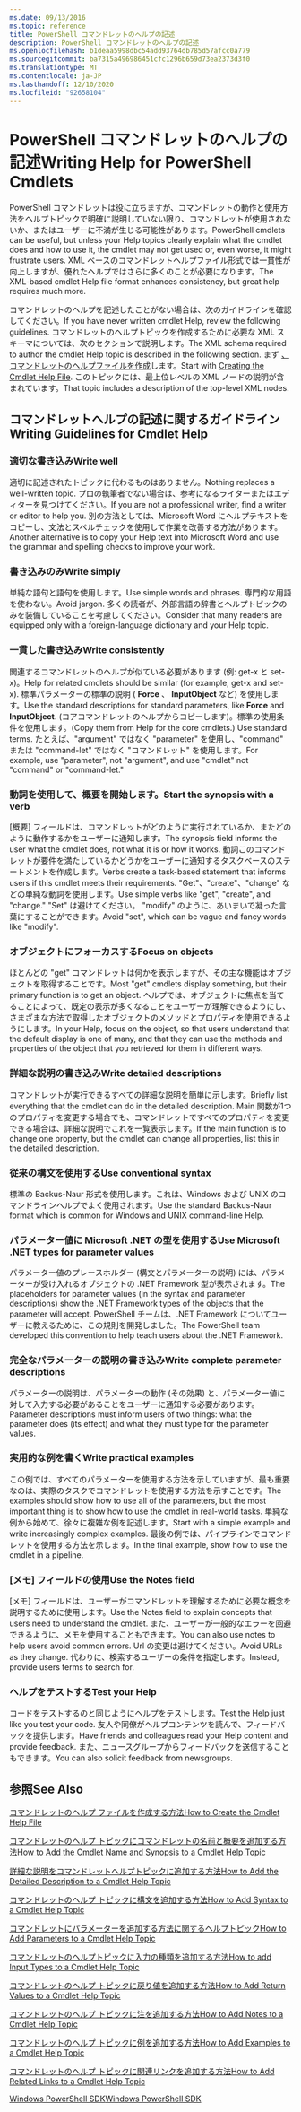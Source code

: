 ```yaml
---
ms.date: 09/13/2016
ms.topic: reference
title: PowerShell コマンドレットのヘルプの記述
description: PowerShell コマンドレットのヘルプの記述
ms.openlocfilehash: b1deaa5998dbc54add93764db785d57afcc0a779
ms.sourcegitcommit: ba7315a496986451cfc1296b659d73ea2373d3f0
ms.translationtype: MT
ms.contentlocale: ja-JP
ms.lasthandoff: 12/10/2020
ms.locfileid: "92658104"
---
```

# <a name="writing-help-for-powershell-cmdlets"></a><span data-ttu-id="70899-103">PowerShell コマンドレットのヘルプの記述</span><span class="sxs-lookup"><span data-stu-id="70899-103">Writing Help for PowerShell Cmdlets</span></span>

<span data-ttu-id="70899-104">PowerShell コマンドレットは役に立ちますが、コマンドレットの動作と使用方法をヘルプトピックで明確に説明していない限り、コマンドレットが使用されないか、またはユーザーに不満が生じる可能性があります。</span><span class="sxs-lookup"><span data-stu-id="70899-104">PowerShell cmdlets can be useful, but unless your Help topics clearly explain what the cmdlet does and how to use it, the cmdlet may not get used or, even worse, it might frustrate users.</span></span> <span data-ttu-id="70899-105">XML ベースのコマンドレットヘルプファイル形式では一貫性が向上しますが、優れたヘルプではさらに多くのことが必要になります。</span><span class="sxs-lookup"><span data-stu-id="70899-105">The XML-based cmdlet Help file format enhances consistency, but great help requires much more.</span></span>

<span data-ttu-id="70899-106">コマンドレットのヘルプを記述したことがない場合は、次のガイドラインを確認してください。</span><span class="sxs-lookup"><span data-stu-id="70899-106">If you have never written cmdlet Help, review the following guidelines.</span></span> <span data-ttu-id="70899-107">コマンドレットのヘルプトピックを作成するために必要な XML スキーマについては、次のセクションで説明します。</span><span class="sxs-lookup"><span data-stu-id="70899-107">The XML schema required to author the cmdlet Help topic is described in the following section.</span></span> <span data-ttu-id="70899-108">まず [、コマンドレットのヘルプファイルを作成](./how-to-create-the-cmdlet-help-file.md)します。</span><span class="sxs-lookup"><span data-stu-id="70899-108">Start with [Creating the Cmdlet Help File](./how-to-create-the-cmdlet-help-file.md).</span></span> <span data-ttu-id="70899-109">このトピックには、最上位レベルの XML ノードの説明が含まれています。</span><span class="sxs-lookup"><span data-stu-id="70899-109">That topic includes a description of the top-level XML nodes.</span></span>

## <a name="writing-guidelines-for-cmdlet-help"></a><span data-ttu-id="70899-110">コマンドレットヘルプの記述に関するガイドライン</span><span class="sxs-lookup"><span data-stu-id="70899-110">Writing Guidelines for Cmdlet Help</span></span>

### <a name="write-well"></a><span data-ttu-id="70899-111">適切な書き込み</span><span class="sxs-lookup"><span data-stu-id="70899-111">Write well</span></span>

<span data-ttu-id="70899-112">適切に記述されたトピックに代わるものはありません。</span><span class="sxs-lookup"><span data-stu-id="70899-112">Nothing replaces a well-written topic.</span></span> <span data-ttu-id="70899-113">プロの執筆者でない場合は、参考になるライターまたはエディターを見つけてください。</span><span class="sxs-lookup"><span data-stu-id="70899-113">If you are not a professional writer, find a writer or editor to help you.</span></span> <span data-ttu-id="70899-114">別の方法としては、Microsoft Word にヘルプテキストをコピーし、文法とスペルチェックを使用して作業を改善する方法があります。</span><span class="sxs-lookup"><span data-stu-id="70899-114">Another alternative is to copy your Help text into Microsoft Word and use the grammar and spelling checks to improve your work.</span></span>

### <a name="write-simply"></a><span data-ttu-id="70899-115">書き込みのみ</span><span class="sxs-lookup"><span data-stu-id="70899-115">Write simply</span></span>

<span data-ttu-id="70899-116">単純な語句と語句を使用します。</span><span class="sxs-lookup"><span data-stu-id="70899-116">Use simple words and phrases.</span></span> <span data-ttu-id="70899-117">専門的な用語を使わない。</span><span class="sxs-lookup"><span data-stu-id="70899-117">Avoid jargon.</span></span> <span data-ttu-id="70899-118">多くの読者が、外部言語の辞書とヘルプトピックのみを装備していることを考慮してください。</span><span class="sxs-lookup"><span data-stu-id="70899-118">Consider that many readers are equipped only with a foreign-language dictionary and your Help topic.</span></span>

### <a name="write-consistently"></a><span data-ttu-id="70899-119">一貫した書き込み</span><span class="sxs-lookup"><span data-stu-id="70899-119">Write consistently</span></span>

<span data-ttu-id="70899-120">関連するコマンドレットのヘルプが似ている必要があります (例: get-x と set-x)。</span><span class="sxs-lookup"><span data-stu-id="70899-120">Help for related cmdlets should be similar (for example, get-x and set-x).</span></span> <span data-ttu-id="70899-121">標準パラメーターの標準の説明 ( **Force** 、 **InputObject** など) を使用します。</span><span class="sxs-lookup"><span data-stu-id="70899-121">Use the standard descriptions for standard parameters, like **Force** and **InputObject**.</span></span> <span data-ttu-id="70899-122">(コアコマンドレットのヘルプからコピーします)。標準の使用条件を使用します。</span><span class="sxs-lookup"><span data-stu-id="70899-122">(Copy them from Help for the core cmdlets.) Use standard terms.</span></span> <span data-ttu-id="70899-123">たとえば、"argument" ではなく "parameter" を使用し、"command" または "command-let" ではなく "コマンドレット" を使用します。</span><span class="sxs-lookup"><span data-stu-id="70899-123">For example, use "parameter", not "argument", and use "cmdlet" not "command" or "command-let."</span></span>

### <a name="start-the-synopsis-with-a-verb"></a><span data-ttu-id="70899-124">動詞を使用して、概要を開始します。</span><span class="sxs-lookup"><span data-stu-id="70899-124">Start the synopsis with a verb</span></span>

<span data-ttu-id="70899-125">[概要] フィールドは、コマンドレットがどのように実行されているか、またどのように動作するかをユーザーに通知します。</span><span class="sxs-lookup"><span data-stu-id="70899-125">The synopsis field informs the user what the cmdlet does, not what it is or how it works.</span></span> <span data-ttu-id="70899-126">動詞このコマンドレットが要件を満たしているかどうかをユーザーに通知するタスクベースのステートメントを作成します。</span><span class="sxs-lookup"><span data-stu-id="70899-126">Verbs create a task-based statement that informs users if this cmdlet meets their requirements.</span></span> <span data-ttu-id="70899-127">"Get"、"create"、"change" などの単純な動詞を使用します。</span><span class="sxs-lookup"><span data-stu-id="70899-127">Use simple verbs like "get", "create", and "change."</span></span> <span data-ttu-id="70899-128">"Set" は避けてください。 "modify" のように、あいまいで凝った言葉にすることができます。</span><span class="sxs-lookup"><span data-stu-id="70899-128">Avoid "set", which can be vague and fancy words like "modify".</span></span>

### <a name="focus-on-objects"></a><span data-ttu-id="70899-129">オブジェクトにフォーカスする</span><span class="sxs-lookup"><span data-stu-id="70899-129">Focus on objects</span></span>

<span data-ttu-id="70899-130">ほとんどの "get" コマンドレットは何かを表示しますが、その主な機能はオブジェクトを取得することです。</span><span class="sxs-lookup"><span data-stu-id="70899-130">Most "get" cmdlets display something, but their primary function is to get an object.</span></span> <span data-ttu-id="70899-131">ヘルプでは、オブジェクトに焦点を当てることによって、既定の表示が多くなることをユーザーが理解できるようにし、さまざまな方法で取得したオブジェクトのメソッドとプロパティを使用できるようにします。</span><span class="sxs-lookup"><span data-stu-id="70899-131">In your Help, focus on the object, so that users understand that the default display is one of many, and that they can use the methods and properties of the object that you retrieved for them in different ways.</span></span>

### <a name="write-detailed-descriptions"></a><span data-ttu-id="70899-132">詳細な説明の書き込み</span><span class="sxs-lookup"><span data-stu-id="70899-132">Write detailed descriptions</span></span>

<span data-ttu-id="70899-133">コマンドレットが実行できるすべての詳細な説明を簡単に示します。</span><span class="sxs-lookup"><span data-stu-id="70899-133">Briefly list everything that the cmdlet can do in the detailed description.</span></span> <span data-ttu-id="70899-134">Main 関数が1つのプロパティを変更する場合でも、コマンドレットですべてのプロパティを変更できる場合は、詳細な説明でこれを一覧表示します。</span><span class="sxs-lookup"><span data-stu-id="70899-134">If the main function is to change one property, but the cmdlet can change all properties, list this in the detailed description.</span></span>

### <a name="use-conventional-syntax"></a><span data-ttu-id="70899-135">従来の構文を使用する</span><span class="sxs-lookup"><span data-stu-id="70899-135">Use conventional syntax</span></span>

<span data-ttu-id="70899-136">標準の Backus-Naur 形式を使用します。これは、Windows および UNIX のコマンドラインヘルプでよく使用されます。</span><span class="sxs-lookup"><span data-stu-id="70899-136">Use the standard Backus-Naur format which is common for Windows and UNIX command-line Help.</span></span>

### <a name="use-microsoft-net-types-for-parameter-values"></a><span data-ttu-id="70899-137">パラメーター値に Microsoft .NET の型を使用する</span><span class="sxs-lookup"><span data-stu-id="70899-137">Use Microsoft .NET types for parameter values</span></span>

<span data-ttu-id="70899-138">パラメーター値のプレースホルダー (構文とパラメーターの説明) には、パラメーターが受け入れるオブジェクトの .NET Framework 型が表示されます。</span><span class="sxs-lookup"><span data-stu-id="70899-138">The placeholders for parameter values (in the syntax and parameter descriptions) show the .NET Framework types of the objects that the parameter will accept.</span></span> <span data-ttu-id="70899-139">PowerShell チームは、.NET Framework についてユーザーに教えるために、この規則を開発しました。</span><span class="sxs-lookup"><span data-stu-id="70899-139">The PowerShell team developed this convention to help teach users about the .NET Framework.</span></span>

### <a name="write-complete-parameter-descriptions"></a><span data-ttu-id="70899-140">完全なパラメーターの説明の書き込み</span><span class="sxs-lookup"><span data-stu-id="70899-140">Write complete parameter descriptions</span></span>

<span data-ttu-id="70899-141">パラメーターの説明は、パラメーターの動作 (その効果) と、パラメーター値に対して入力する必要があることをユーザーに通知する必要があります。</span><span class="sxs-lookup"><span data-stu-id="70899-141">Parameter descriptions must inform users of two things: what the parameter does (its effect) and what they must type for the parameter values.</span></span>

### <a name="write-practical-examples"></a><span data-ttu-id="70899-142">実用的な例を書く</span><span class="sxs-lookup"><span data-stu-id="70899-142">Write practical examples</span></span>

<span data-ttu-id="70899-143">この例では、すべてのパラメーターを使用する方法を示していますが、最も重要なのは、実際のタスクでコマンドレットを使用する方法を示すことです。</span><span class="sxs-lookup"><span data-stu-id="70899-143">The examples should show how to use all of the parameters, but the most important thing is to show how to use the cmdlet in real-world tasks.</span></span> <span data-ttu-id="70899-144">単純な例から始めて、徐々に複雑な例を記述します。</span><span class="sxs-lookup"><span data-stu-id="70899-144">Start with a simple example and write increasingly complex examples.</span></span> <span data-ttu-id="70899-145">最後の例では、パイプラインでコマンドレットを使用する方法を示します。</span><span class="sxs-lookup"><span data-stu-id="70899-145">In the final example, show how to use the cmdlet in a pipeline.</span></span>

### <a name="use-the-notes-field"></a><span data-ttu-id="70899-146">[メモ] フィールドの使用</span><span class="sxs-lookup"><span data-stu-id="70899-146">Use the Notes field</span></span>

<span data-ttu-id="70899-147">[メモ] フィールドは、ユーザーがコマンドレットを理解するために必要な概念を説明するために使用します。</span><span class="sxs-lookup"><span data-stu-id="70899-147">Use the Notes field to explain concepts that users need to understand the cmdlet.</span></span> <span data-ttu-id="70899-148">また、ユーザーが一般的なエラーを回避できるように、メモを使用することもできます。</span><span class="sxs-lookup"><span data-stu-id="70899-148">You can also use notes to help users avoid common errors.</span></span> <span data-ttu-id="70899-149">Url の変更は避けてください。</span><span class="sxs-lookup"><span data-stu-id="70899-149">Avoid URLs as they change.</span></span> <span data-ttu-id="70899-150">代わりに、検索するユーザーの条件を指定します。</span><span class="sxs-lookup"><span data-stu-id="70899-150">Instead, provide users terms to search for.</span></span>

### <a name="test-your-help"></a><span data-ttu-id="70899-151">ヘルプをテストする</span><span class="sxs-lookup"><span data-stu-id="70899-151">Test your Help</span></span>

<span data-ttu-id="70899-152">コードをテストするのと同じようにヘルプをテストします。</span><span class="sxs-lookup"><span data-stu-id="70899-152">Test the Help just like you test your code.</span></span> <span data-ttu-id="70899-153">友人や同僚がヘルプコンテンツを読んで、フィードバックを提供します。</span><span class="sxs-lookup"><span data-stu-id="70899-153">Have friends and colleagues read your Help content and provide feedback.</span></span> <span data-ttu-id="70899-154">また、ニュースグループからフィードバックを送信することもできます。</span><span class="sxs-lookup"><span data-stu-id="70899-154">You can also solicit feedback from newsgroups.</span></span>

## <a name="see-also"></a><span data-ttu-id="70899-155">参照</span><span class="sxs-lookup"><span data-stu-id="70899-155">See Also</span></span>

 [<span data-ttu-id="70899-156">コマンドレットのヘルプ ファイルを作成する方法</span><span class="sxs-lookup"><span data-stu-id="70899-156">How to Create the Cmdlet Help File</span></span>](./how-to-create-the-cmdlet-help-file.md)

 [<span data-ttu-id="70899-157">コマンドレットのヘルプ トピックにコマンドレットの名前と概要を追加する方法</span><span class="sxs-lookup"><span data-stu-id="70899-157">How to Add the Cmdlet Name and Synopsis to a Cmdlet Help Topic</span></span>](./how-to-add-the-cmdlet-name-and-synopsis-to-a-cmdlet-help-topic.md)

 [<span data-ttu-id="70899-158">詳細な説明をコマンドレットヘルプトピックに追加する方法</span><span class="sxs-lookup"><span data-stu-id="70899-158">How to Add the Detailed Description to a Cmdlet Help Topic</span></span>](./how-to-add-a-cmdlet-description.md)

 [<span data-ttu-id="70899-159">コマンドレットのヘルプ トピックに構文を追加する方法</span><span class="sxs-lookup"><span data-stu-id="70899-159">How to Add Syntax to a Cmdlet Help Topic</span></span>](./how-to-add-syntax-to-a-cmdlet-help-topic.md)

 [<span data-ttu-id="70899-160">コマンドレットにパラメーターを追加する方法に関するヘルプトピック</span><span class="sxs-lookup"><span data-stu-id="70899-160">How to Add Parameters to a Cmdlet Help Topic</span></span>](./how-to-add-parameter-information.md)

 [<span data-ttu-id="70899-161">コマンドレットのヘルプトピックに入力の種類を追加する方法</span><span class="sxs-lookup"><span data-stu-id="70899-161">How to add Input Types to a Cmdlet Help Topic</span></span>](./how-to-add-input-types-to-a-cmdlet-help-topic.md)

 [<span data-ttu-id="70899-162">コマンドレットのヘルプ トピックに戻り値を追加する方法</span><span class="sxs-lookup"><span data-stu-id="70899-162">How to Add Return Values to a Cmdlet Help Topic</span></span>](./how-to-add-return-values-to-a-cmdlet-help-topic.md)

 [<span data-ttu-id="70899-163">コマンドレットのヘルプ トピックに注を追加する方法</span><span class="sxs-lookup"><span data-stu-id="70899-163">How to Add Notes to a Cmdlet Help Topic</span></span>](./how-to-add-notes-to-a-cmdlet-help-topic.md)

 [<span data-ttu-id="70899-164">コマンドレットのヘルプ トピックに例を追加する方法</span><span class="sxs-lookup"><span data-stu-id="70899-164">How to Add Examples to a Cmdlet Help Topic</span></span>](./how-to-add-examples-to-a-cmdlet-help-topic.md)

 [<span data-ttu-id="70899-165">コマンドレットのヘルプ トピックに関連リンクを追加する方法</span><span class="sxs-lookup"><span data-stu-id="70899-165">How to Add Related Links to a Cmdlet Help Topic</span></span>](./how-to-add-related-links-to-a-cmdlet-help-topic.md)

 [<span data-ttu-id="70899-166">Windows PowerShell SDK</span><span class="sxs-lookup"><span data-stu-id="70899-166">Windows PowerShell SDK</span></span>](../windows-powershell-reference.md)

